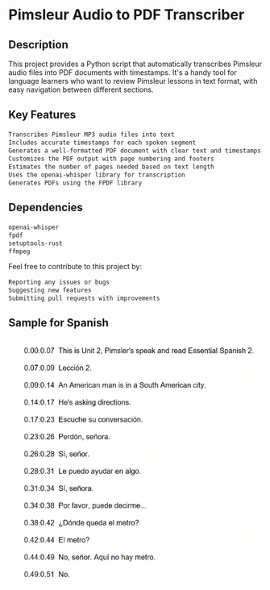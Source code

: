 # Pimsleur Audio to PDF Transcriber

## Description

This project provides a Python script that automatically transcribes Pimsleur audio files into PDF documents with timestamps. It's a handy tool for language learners who want to review Pimsleur lessons in text format, with easy navigation between different sections.


## Key Features

    Transcribes Pimsleur MP3 audio files into text
    Includes accurate timestamps for each spoken segment
    Generates a well-formatted PDF document with clear text and timestamps
    Customizes the PDF output with page numbering and footers
    Estimates the number of pages needed based on text length
    Uses the openai-whisper library for transcription
    Generates PDFs using the FPDF library
## Dependencies

    openai-whisper
    fpdf
    setuptools-rust
    ffmpeg

Feel free to contribute to this project by:

    Reporting any issues or bugs
    Suggesting new features
    Submitting pull requests with improvements
## Sample for Spanish 

![Alt text describing the image](sample.PNG)
